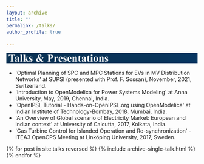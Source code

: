```yaml
---
layout: archive
title: ""
permalink: /talks/
author_profile: true

---
```

![Alt text](/images/Talks.svg)

* 'Optimal Planning of SPC and MPC Stations for EVs in MV Distribution Networks' at SUPSI (presented with Prof. F. Sossan), November, 2021, Switzerland.
* 'Introduction to OpenModelica for Power Systems Modeling' at Anna University, May, 2019, Chennai, India.
* 'OpenIPSL Tutorial - Hands-on-OpenIPSL.org using OpenModelica' at Indian Institute of Technology-Bombay, 2018, Mumbai, India.
* 'An Overview of Global scenario of Electricity Market: European and Indian context' at University of Calcutta, 2017, Kolkata, India.
* 'Gas Turbine Control for Islanded Operation and Re-synchronization' -ITEA3 OpenCPS Meeting at Linköping University, 2017, Sweden.


{% for post in site.talks reversed %}
  {% include archive-single-talk.html %}
{% endfor %}
